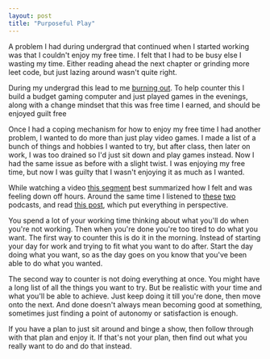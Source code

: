 ```yaml
---
layout: post
title: "Purposeful Play"
---
```


A problem I had during undergrad that continued when I started working was that I couldn't enjoy my free time. I felt that I had to be busy else I wasting my time. Either reading ahead the next chapter or grinding more leet code, but just lazing around wasn't quite right.

During my undergrad this lead to me [burning out]({{site.baseurl}}/2018/08/01/persistence.html). To help counter this I build a budget gaming computer and just played games in the evenings, along with a change mindset that this was free time I earned, and should be enjoyed guilt free

Once I had a coping mechanism for how to enjoy my free time I had another problem, I wanted to do more than just play video games. I made a list of a bunch of things and hobbies I wanted to try, but after class, then later on work, I was too drained so I'd just sit down and play games instead. Now I had the same issue as before with a slight twist. I was enjoying my free time, but now I was guilty that I wasn't enjoying it as much as I wanted. 

While watching a video [this segment](https://youtu.be/-AUPL1wSzCE?t=560) best summarized how I felt and was feeling down off hours. Around the same time I listened to [these](https://spec.fm/podcasts/developer-tea/vZvUP6hn) [two](https://spec.fm/podcasts/developer-tea/ycelFbZ5) podcasts, and read [this post](https://news.ycombinator.com/item?id=26500021), which put everything in perspective. 

You spend a lot of your working time thinking about what you'll do when you're not working. Then when you're done you're too tired to do what you want. The first way to counter this is do it in the morning. Instead of starting your day for work and trying to fit what you want to do after. Start the day doing what you want, so as the day goes on you know that you've been able to do what you wanted. 

The second way to counter is not doing everything at once. You might have a long list of all the things you want to try. But be realistic with your time and what you'll be able to achieve. Just keep doing it till you're done, then move onto the next. And done doesn't always mean becoming good at something, sometimes just finding a point of autonomy or satisfaction is enough.

If you have a plan to just sit around and binge a show, then follow through with that plan and enjoy it. If that's not your plan, then find out what you really want to do and do that instead.